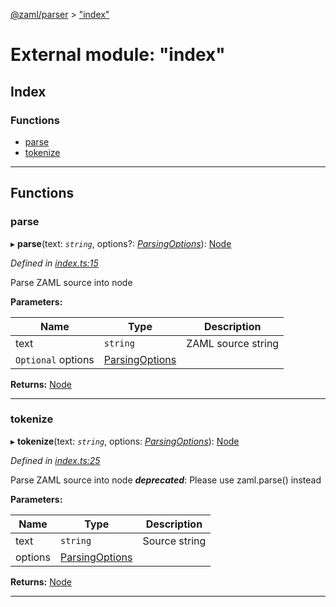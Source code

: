 [@zaml/parser](../README.md) > ["index"](../modules/_index_.md)

# External module: "index"

## Index

### Functions

* [parse](_index_.md#parse)
* [tokenize](_index_.md#tokenize)

---

## Functions

<a id="parse"></a>

###  parse

▸ **parse**(text: *`string`*, options?: *[ParsingOptions](../interfaces/_tokenizer_.parsingoptions.md)*): [Node](../classes/_node_.node.md)

*Defined in [index.ts:15](https://github.com/nexushubs/zaml-lang/blob/a042eb7/packages/zaml-parser/src/index.ts#L15)*

Parse ZAML source into node

**Parameters:**

| Name | Type | Description |
| ------ | ------ | ------ |
| text | `string` |  ZAML source string |
| `Optional` options | [ParsingOptions](../interfaces/_tokenizer_.parsingoptions.md) |

**Returns:** [Node](../classes/_node_.node.md)

___
<a id="tokenize"></a>

###  tokenize

▸ **tokenize**(text: *`string`*, options: *[ParsingOptions](../interfaces/_tokenizer_.parsingoptions.md)*): [Node](../classes/_node_.node.md)

*Defined in [index.ts:25](https://github.com/nexushubs/zaml-lang/blob/a042eb7/packages/zaml-parser/src/index.ts#L25)*

Parse ZAML source into node
*__deprecated__*: Please use zaml.parse() instead

**Parameters:**

| Name | Type | Description |
| ------ | ------ | ------ |
| text | `string` |  Source string |
| options | [ParsingOptions](../interfaces/_tokenizer_.parsingoptions.md) |

**Returns:** [Node](../classes/_node_.node.md)

___

